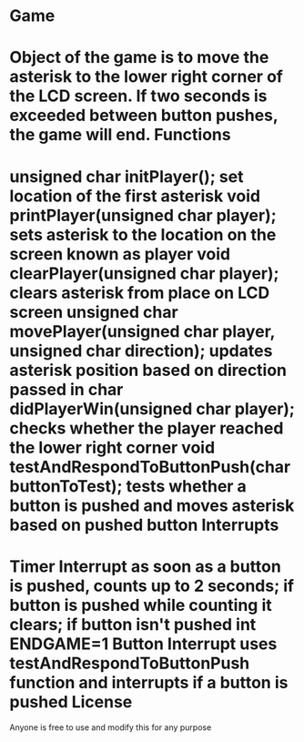 Game
====
Object of the game is to move the asterisk to the lower right corner of the LCD screen. If two seconds is exceeded between button pushes, the game will end.
Functions
====
unsigned char initPlayer();
  set location of the first asterisk
void printPlayer(unsigned char player);
  sets asterisk to the location on the screen known as player
void clearPlayer(unsigned char player);
  clears asterisk from place on LCD screen
unsigned char movePlayer(unsigned char player, unsigned char direction);
  updates asterisk position based on direction passed in
char didPlayerWin(unsigned char player);
  checks whether the player reached the lower right corner
void testAndRespondToButtonPush(char buttonToTest);
  tests whether a button is pushed and moves asterisk based on pushed button
Interrupts
====
Timer Interrupt
  as soon as a button is pushed, counts up to 2 seconds; if button is pushed while counting it clears; if button isn't pushed int ENDGAME=1
Button Interrupt
  uses testAndRespondToButtonPush function and interrupts if a button is pushed
License
====
Anyone is free to use and modify this for any purpose


